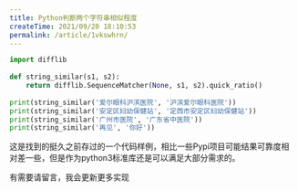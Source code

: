 ```yaml
---
title: Python判断两个字符串相似程度
createTime: 2021/09/20 18:10:53
permalink: /article/1vkswhrn/
---
```


```python
import difflib
 
def string_similar(s1, s2):
    return difflib.SequenceMatcher(None, s1, s2).quick_ratio()
 
print(string_similar('爱尔眼科沪滨医院', '沪滨爱尔眼科医院'))
print(string_similar('安定区妇幼保健站', '定西市安定区妇幼保健站'))
print(string_similar('广州市医院', '广东省中医院'))
print(string_similar('再见', '你好'))
```

这是找到的挺久之前存过的一个代码样例，相比一些Pypi项目可能结果可靠度相对差一些，但是作为python3标准库还是可以满足大部分需求的。

有需要请留言，我会更新更多实现
